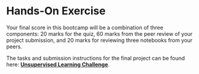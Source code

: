 # Hands-On Exercise

Your final score in this bootcamp will be a combination of three components: 20 marks for the quiz, 60 marks from the peer review of your project submission, and 20 marks for reviewing three notebooks from your peers.

The tasks and submission instructions for the final project can be found here: **[Unsupervised Learning Challenge](https://dphi.tech/challenges/259/overview/about)**.